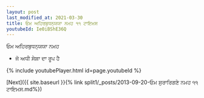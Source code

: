 ```yaml
---
layout: post
last_modified_at: 2021-03-30
title: ਓਮ ਅਹਿਰਬੁਧਨ੍ਯਯਾ ਨਮਹ ੧੧ ਟਾਇਮਸ
youtubeId: Ie0iBShE36Q
---
```

 
 
 ਓਮ ਅਹਿਰਬੁਧਨ੍ਯਯਾ ਨਮਹ  
 
 -  ਜੋ ਅਧੀ ਸੇਸ਼ਾ ਦਾ ਰੂਪ ਹੈ 
 
  
 
  
 
 
 
 
 
 


{% include youtubePlayer.html id=page.youtubeId %}
 
[Next]({{ site.baseurl }}{% link  split1/_posts/2013-09-20-ਓਮ ਸੁਰਾਰਿਗਣੇ ਨਮਹ ੧੧ ਟਾਇਮਸ.md%})
 
